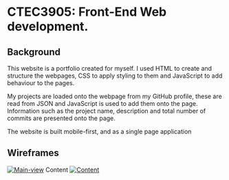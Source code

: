 # CTEC3905: Front-End Web development.
## Background
This website is a portfolio created for myself. I used HTML to create and
structure the webpages, CSS to apply styling to them and JavaScript to
add behaviour to the pages.


My projects are loaded onto the webpage from my GitHub profile, these are
read from JSON and JavaScript is used to add them onto the page. Information
such as the project name, description and total number of commits are presented
onto the page.


The website is built mobile-first, and as a single page application
## Wireframes
[![Main-view](https://github.com/p15219319/p15219319.github.io/tree/master/wireframes/wireframe1.png)](https://github.com/p15219319/p15219319.github.io/tree/master/wireframes/wireframe1.png)
Content
[![Content](https://github.com/p15219319/p15219319.github.io/tree/master/wireframes/wireframe2.png)](https://github.com/p15219319/p15219319.github.io/tree/master/wireframes/wireframe2.png)
